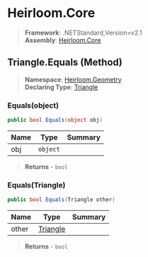 # Heirloom.Core

> **Framework**: .NETStandard,Version=v2.1  
> **Assembly**: [Heirloom.Core][0]

## Triangle.Equals (Method)

> **Namespace**: [Heirloom.Geometry][0]  
> **Declaring Type**: [Triangle][1]

### Equals(object)

```cs
public bool Equals(object obj)
```

| Name | Type     | Summary |
|------|----------|---------|
| obj  | `object` |         |

> **Returns** - `bool`

### Equals(Triangle)

```cs
public bool Equals(Triangle other)
```

| Name  | Type          | Summary |
|-------|---------------|---------|
| other | [Triangle][1] |         |

> **Returns** - `bool`

[0]: ../../../Heirloom.Core.md
[1]: ../Triangle.md
